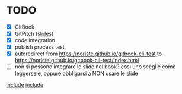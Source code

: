 # TODO

- [x] GitBook
- [x] GitPitch ([slides](https://gitpitch.com/NoriSte/gitbook-cli-test?p=slides))
- [x] code integration
- [x] publish process test
- [x] autoredirect from https://noriste.github.io/gitbook-cli-test to https://noriste.github.io/gitbook-cli-test/index.html
- [ ] non si possono integrare le slide nel book? così uno sceglie come leggersele, oppure obbligarsi a NON usare le slide

[include](../__tests__/index.test.js)
[include](./../__tests__/index.test.js)
